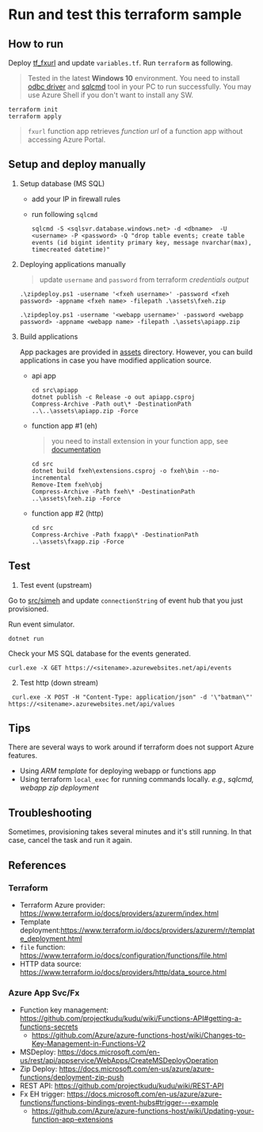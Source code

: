 # Run and test this terraform sample

## How to run

Deploy [tf_fxurl](./tf_fxurl) and update `variables.tf`.
Run `terraform` as following.

> Tested in the latest __Windows 10__ environment. You need to install [odbc driver](https://www.microsoft.com/en-us/download/confirmation.aspx?id=56567) and [sqlcmd](https://docs.microsoft.com/en-us/sql/tools/sqlcmd-utility?view=sql-server-ver15) tool in your PC to run successfully. You may use Azure Shell if you don't want to install any SW.

```
terraform init
terraform apply
```

> `fxurl` function app retrieves _function url_ of a function app without accessing Azure Portal.

## Setup and deploy manually

1. Setup database (MS SQL)

    - add your IP in firewall rules
    - run following `sqlcmd`

        ```
        sqlcmd -S <sqlsvr.database.windows.net> -d <dbname>  -U <username> -P <password> -Q "drop table events; create table events (id bigint identity primary key, message nvarchar(max), timecreated datetime)"
        ```

2. Deploying applications manually

    > update `username` and `password` from terraform _credentials output_ 

    ```
    .\zipdeploy.ps1 -username '<fxeh username>' -password <fxeh password> -appname <fxeh name> -filepath .\assets\fxeh.zip

    .\zipdeploy.ps1 -username '<webapp username>' -password <webapp password> -appname <webapp name> -filepath .\assets\apiapp.zip
    ```

3. Build applications

    App packages are provided in [assets](./assests) directory. However, you can build applications in case you have modified application source.

    - api app
        ```
        cd src\apiapp
        dotnet publish -c Release -o out apiapp.csproj
        Compress-Archive -Path out\* -DestinationPath ..\..\assets\apiapp.zip -Force
        ```

    - function app #1 (eh)
        > you need to install extension in your function app, see [documentation](https://docs.microsoft.com/en-us/azure/azure-functions/install-update-binding-extensions-manual)

        ```
        cd src
        dotnet build fxeh\extensions.csproj -o fxeh\bin --no-incremental
        Remove-Item fxeh\obj
        Compress-Archive -Path fxeh\* -DestinationPath ..\assets\fxeh.zip -Force
        ```

    - function app #2 (http)
        ```
        cd src
        Compress-Archive -Path fxapp\* -DestinationPath ..\assets\fxapp.zip -Force
        ```

## Test

1. Test event (upstream)

Go to [src/simeh](./src/simeh) and update `connectionString` of event hub that you just provisioned.

Run event simulator.

```
dotnet run
```

Check your MS SQL database for the events generated.

```
curl.exe -X GET https://<sitename>.azurewebsites.net/api/events
```

2. Test http (down stream)

```
 curl.exe -X POST -H "Content-Type: application/json" -d '\"batman\"' https://<sitename>.azurewebsites.net/api/values

```

## Tips

There are several ways to work around if terraform does not support Azure features.

- Using _ARM template_ for deploying webapp or functions app
- Using terraform `local_exec` for running commands locally. _e.g., sqlcmd, webapp zip deployment_

## Troubleshooting

Sometimes, provisioning takes several minutes and it's still running. In that case, cancel the task and run it again. 

## References

### Terraform

- Terraform Azure provider: https://www.terraform.io/docs/providers/azurerm/index.html
- Template deployment:https://www.terraform.io/docs/providers/azurerm/r/template_deployment.html
- `file` function: https://www.terraform.io/docs/configuration/functions/file.html
- HTTP data source: https://www.terraform.io/docs/providers/http/data_source.html

### Azure App Svc/Fx

- Function key management: https://github.com/projectkudu/kudu/wiki/Functions-API#getting-a-functions-secrets
    - https://github.com/Azure/azure-functions-host/wiki/Changes-to-Key-Management-in-Functions-V2
- MSDeploy: https://docs.microsoft.com/en-us/rest/api/appservice/WebApps/CreateMSDeployOperation
- Zip Deploy: https://docs.microsoft.com/en-us/azure/azure-functions/deployment-zip-push
- REST API: https://github.com/projectkudu/kudu/wiki/REST-API
- Fx EH trigger: https://docs.microsoft.com/en-us/azure/azure-functions/functions-bindings-event-hubs#trigger---example
    - https://github.com/Azure/azure-functions-host/wiki/Updating-your-function-app-extensions